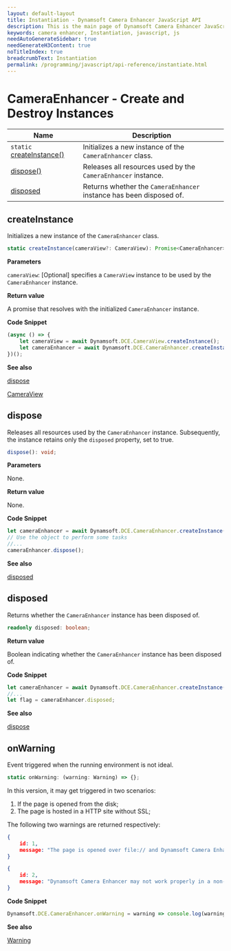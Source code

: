 ```yaml
---
layout: default-layout
title: Instantiation - Dynamsoft Camera Enhancer JavaScript API
description: This is the main page of Dynamsoft Camera Enhancer JavaScript SDK Instantiation.
keywords: camera enhancer, Instantiation, javascript, js
needAutoGenerateSidebar: true
needGenerateH3Content: true
noTitleIndex: true
breadcrumbText: Instantiation
permalink: /programming/javascript/api-reference/instantiate.html
---
```


# CameraEnhancer - Create and Destroy Instances

| Name                                         | Description                                                         |
| -------------------------------------------- | ------------------------------------------------------------------- |
| `static` [createInstance()](#createinstance) | Initializes a new instance of the `CameraEnhancer` class.           |
| [dispose()](#dispose)                        | Releases all resources used by the `CameraEnhancer` instance.       |
| [disposed](#disposed)                        | Returns whether the `CameraEnhancer` instance has been disposed of. |

## createInstance

Initializes a new instance of the `CameraEnhancer` class. 

```typescript
static createInstance(cameraView?: CameraView): Promise<CameraEnhancer>;
```

**Parameters**

`cameraView`: [Optional] specifies a `CameraView` instance to be used by the `CameraEnhancer` instance.

**Return value**

A promise that resolves with the initialized `CameraEnhancer` instance.

**Code Snippet**

```javascript
(async () => {
    let cameraView = await Dynamsoft.DCE.CameraView.createInstance();
    let cameraEnhancer = await Dynamsoft.DCE.CameraEnhancer.createInstance(cameraView);
})();
```

**See also**

[dispose](#dispose)

[CameraView](cameraview.md)

## dispose

Releases all resources used by the `CameraEnhancer` instance. Subsequently, the instance retains only the `disposed` property, set to true.

```typescript
dispose(): void;
```

**Parameters**

None.

**Return value**

None.

**Code Snippet**

```javascript
let cameraEnhancer = await Dynamsoft.DCE.CameraEnhancer.createInstance();
// Use the object to perform some tasks
//...
cameraEnhancer.dispose();
```

**See also**

[disposed](#disposed)

## disposed

Returns whether the `CameraEnhancer` instance has been disposed of.

```typescript
readonly disposed: boolean; 
```

**Return value**

Boolean indicating whether the `CameraEnhancer` instance has been disposed of.

**Code Snippet**

```javascript
let cameraEnhancer = await Dynamsoft.DCE.CameraEnhancer.createInstance();
//...
let flag = cameraEnhancer.disposed;
```

**See also**

[dispose](#dispose)

## onWarning

Event triggered when the running environment is not ideal. 

```typescript
static onWarning: (warning: Warning) => {};
```

In this version, it may get triggered in two scenarios:

1. If the page is opened from the disk;
2. The page is hosted in a HTTP site without SSL;

The following two warnings are returned respectively:

```json
{
    id: 1,
    message: "The page is opened over file:// and Dynamsoft Camera Enhancer may not work properly. Please open the page via https://."
}
```

```json
{
    id: 2,
    message: "Dynamsoft Camera Enhancer may not work properly in a non-secure context. Please open the page via https://."
}
```

**Code Snippet**

```javascript
Dynamsoft.DCE.CameraEnhancer.onWarning = warning => console.log(warning);
```

**See also**

[Warning](https://www.dynamsoft.com/capture-vision/docs/web/programming/javascript/api-reference/core/basic-structures/warning.html)
